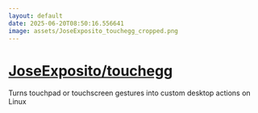 ```yaml
---
layout: default
date: 2025-06-20T08:50:16.556641
image: assets/JoseExposito_touchegg_cropped.png
---
```


# [JoseExposito/touchegg](https://github.com/JoseExposito/touchegg)

Turns touchpad or touchscreen gestures into custom desktop actions on Linux
